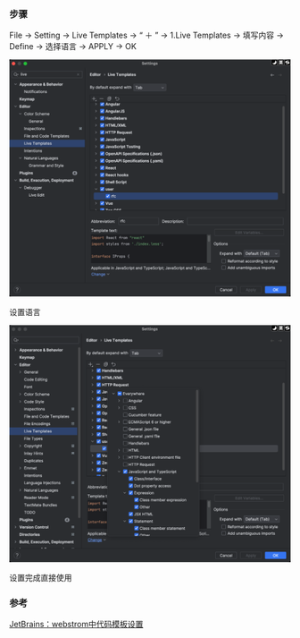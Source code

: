 ### 步骤
File → Setting → Live Templates → “ ＋ ” → 1.Live Templates → 填写内容 → Define → 选择语言 → APPLY → OK

![An image](./assets/template01.png)

设置语言

![An image](./assets/template02.png)

设置完成直接使用

### 参考

[JetBrains：webstrom中代码模板设置](https://blog.51cto.com/u_15349906/3716513)